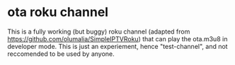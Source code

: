 # ota roku channel

This is a fully working (but buggy) roku channel (adapted from https://github.com/olumalia/SimpleIPTVRoku) that can play the ota.m3u8 in developer mode. This is just an experiement, hence "test-channel", and not reccomended to be used by anyone.
